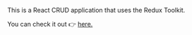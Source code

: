 This is a React CRUD application that uses the Redux Toolkit.

You can check it out 👉 [here.](https://stevekaranja.github.io/redux-crud/)
